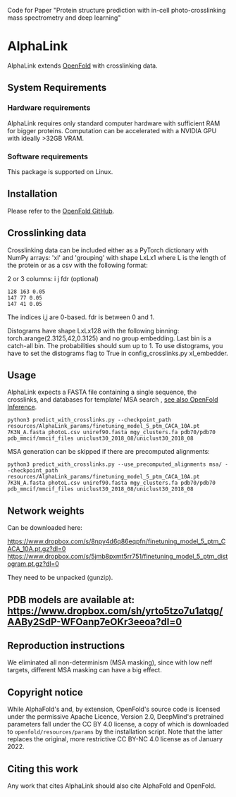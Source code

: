 Code for Paper "Protein structure prediction with in-cell photo-crosslinking mass spectrometry and deep learning"

# AlphaLink

AlphaLink extends [OpenFold](https://github.com/aqlaboratory/openfold) with crosslinking data.


## System Requirements

### Hardware requirements
AlphaLink requires only standard computer hardware with sufficient RAM for bigger proteins. Computation can be accelerated with a NVIDIA GPU with ideally >32GB VRAM.

### Software requirements

This package is supported on Linux.

## Installation

Please refer to the [OpenFold GitHub](https://github.com/aqlaboratory/openfold).

## Crosslinking data

Crosslinking data can be included either as a PyTorch dictionary with NumPy arrays: 'xl' and 'grouping' with shape LxLx1 where L is the length of the protein or as a csv with the following format:

2 or 3 columns: i j fdr (optional)

```
128 163 0.05
147 77 0.05
147 41 0.05
```

The indices i,j are 0-based. fdr is between 0 and 1.

Distograms have shape LxLx128 with the following binning: torch.arange(2.3125,42,0.3125) and no group embedding. Last bin is a catch-all bin. The probabilities should sum up to 1. To use distograms, you have to set the distograms flag to True in config_crosslinks.py xl_embedder.

## Usage

AlphaLink expects a FASTA file containing a single sequence, the crosslinks, and databases for template/ MSA search , [see also OpenFold Inference](https://github.com/aqlaboratory/openfold#inference).

```
python3 predict_with_crosslinks.py --checkpoint_path resources/AlphaLink_params/finetuning_model_5_ptm_CACA_10A.pt 7K3N_A.fasta photoL.csv uniref90.fasta mgy_clusters.fa pdb70/pdb70 pdb_mmcif/mmcif_files uniclust30_2018_08/uniclust30_2018_08
```

MSA generation can be skipped if there are precomputed alignments:

```
python3 predict_with_crosslinks.py --use_precomputed_alignments msa/ --checkpoint_path resources/AlphaLink_params/finetuning_model_5_ptm_CACA_10A.pt  7K3N_A.fasta photoL.csv uniref90.fasta mgy_clusters.fa pdb70/pdb70 pdb_mmcif/mmcif_files uniclust30_2018_08/uniclust30_2018_08
```

## Network weights

Can be downloaded here: 

https://www.dropbox.com/s/8npy4d6q86eqpfn/finetuning_model_5_ptm_CACA_10A.pt.gz?dl=0
https://www.dropbox.com/s/5jmb8pxmt5rr751/finetuning_model_5_ptm_distogram.pt.gz?dl=0

They need to be unpacked (gunzip).

## PDB models are available at: https://www.dropbox.com/sh/yrto5tzo7u1atqg/AABy2SdP-WFOanp7eOKr3eeoa?dl=0

## Reproduction instructions

We eliminated all non-determinism (MSA masking), since with low neff targets, different MSA masking can have a big effect.

## Copyright notice

While AlphaFold's and, by extension, OpenFold's source code is licensed under
the permissive Apache Licence, Version 2.0, DeepMind's pretrained parameters 
fall under the CC BY 4.0 license, a copy of which is downloaded to 
`openfold/resources/params` by the installation script. Note that the latter
replaces the original, more restrictive CC BY-NC 4.0 license as of January 2022.


## Citing this work

Any work that cites AlphaLink should also cite AlphaFold and OpenFold.
